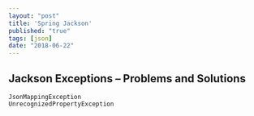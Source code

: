 ```yaml
---
layout: "post"
title: 'Spring Jackson'
published: "true"
tags: [json]
date: "2018-06-22"
---
```


## Jackson Exceptions – Problems and Solutions

`JsonMappingException`  
`UnrecognizedPropertyException`